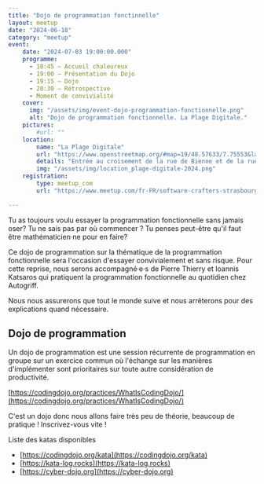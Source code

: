 ```yaml
---
title: "Dojo de programmation fonctinnelle"
layout: meetup
date: "2024-06-18"
category: "meetup"
event:
    date: "2024-07-03 19:00:00.000"
    programme:
      - 18:45 — Accueil chaleureux
      - 19:00 — Présentation du Dojo
      - 19:15 — Dojo
      - 20:30 — Rétrospective
      - Moment de convivialité
    cover:
      img: "/assets/img/event-dojo-programmation-fonctionnelle.png"
      alt: "Dojo de programmation fonctionnelle. La Plage Digitale."
    pictures:
        #url: "" 
    location:
        name: "La Plage Digitale"
        url: "https://www.openstreetmap.org/#map=19/48.57633/7.75553&layers=N"
        details: "Entrée au croisement de la rue de Bienne et de la rue de Genève"
        img: "/assets/img/location_plage-digitale-2024.png"
    registration:
        type: meetup_com
        url: "https://www.meetup.com/fr-FR/software-crafters-strasbourg/events/301829092/"

---
```


Tu as toujours voulu essayer la programmation fonctionnelle sans jamais oser?
Tu ne sais pas par où commencer ? 
Tu penses peut-être qu'il faut être mathématicien·ne pour en faire?

Ce dojo de programmation sur la thématique de la programmation fonctionnelle sera l'occasion d'essayer convivialement et sans risque.
Pour cette reprise, nous serons accompagné·e·s de Pierre Thierry et Ioannis Katsaros qui pratiquent la programmation fonctionnelle au quotidien chez Autogriff.

Nous nous assurerons que tout le monde suive et nous arrêterons pour des explications quand nécessaire.

## Dojo de programmation

Un dojo de programmation est une session récurrente de programmation en groupe sur un exercice commun où l'échange sur les manières d'implémenter sont prioritaires sur toute autre considération de productivité.

[https://codingdojo.org/practices/WhatIsCodingDojo/](https://codingdojo.org/practices/WhatIsCodingDojo/)

C'est un dojo donc nous allons faire très peu de théorie, beaucoup de pratique ! Inscrivez-vous vite !

Liste des katas disponibles

-   [https://codingdojo.org/kata](https://codingdojo.org/kata)
-   [https://kata-log.rocks](https://kata-log.rocks)
-   [https://cyber-dojo.org](https://cyber-dojo.org)
